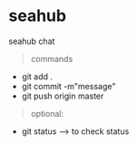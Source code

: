 # seahub
seahub chat

> commands
 - git add .
 - git commit -m"message"
 - git push origin master

> optional:
  - git status --> to check status